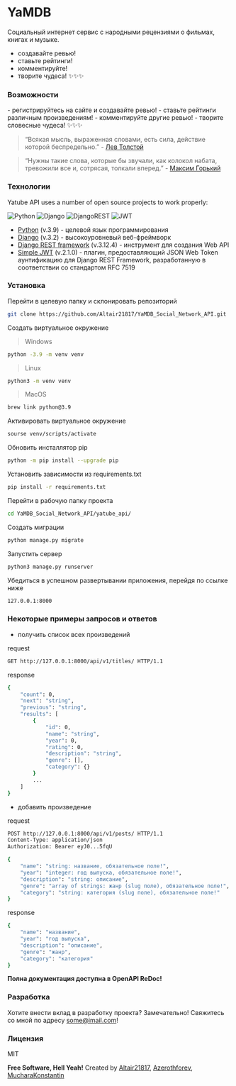 # YaMDB

Социальный интернет сервис с народными рецензиями о фильмах, книгах и музыке.

- создавайте ревью!
- ставьте рейтинги!
- комментируйте!
- творите чудеса! ✨✨✨

### Возможности

\- регистрируйтесь на сайте и создавайте ревью!
\- ставьте рейтинги различным произведениям!
\- комментируйте другие ревью!
\- творите словесные чудеса! ✨✨✨

> “Всякая мысль, выраженная словами, есть сила, действие которой беспредельно.”
\- [Лев Толстой](https://ru.wikipedia.org/wiki/Толстой,_Лев_Николаевич)

> “Нужны такие слова, которые бы звучали, как колокол набата, тревожили все и, сотрясая, толкали вперед.”
\- [Максим Горький](https://ru.wikipedia.org/wiki/Максим_Горький)

### Технологии

Yatube API uses a number of open source projects to work properly:

![Python](https://img.shields.io/badge/python-3670A0?style=for-the-badge&logo=python&logoColor=ffdd54) ![Django](https://img.shields.io/badge/django-%23092E20.svg?style=for-the-badge&logo=django&logoColor=white) ![DjangoREST](https://img.shields.io/badge/DJANGO-REST-ff1709?style=for-the-badge&logo=django&logoColor=white&color=ff1709&labelColor=gray) ![JWT](https://img.shields.io/badge/JWT-black?style=for-the-badge&logo=JSON%20web%20tokens)
- [Python] (v.3.9) - целевой язык программирования
- [Django] (v.3.2) - высокоуровневый веб-фреймворк
- [Django REST framework] (v.3.12.4) - инструмент для создания Web API
- [Simple JWT] (v.2.1.0) - плагин, предоставляющий JSON Web Token аунтификацию для Django REST Framework, разработанную в соответствии со стандартом RFC 7519

### Установка

Перейти в целевую папку и склонировать репозиторий

```sh
git clone https://github.com/Altair21817/YaMDB_Social_Network_API.git
```

Создать виртуальное окружение

> Windows

```sh
python -3.9 -m venv venv
```

> Linux

```sh
python3 -m venv venv
```

> MacOS

```sh
brew link python@3.9
```

Активировать виртуальное окружение

```sh
sourse venv/scripts/activate
```

Обновить инсталлятор pip

```sh
python -m pip install --upgrade pip
```

Установить зависимости из requirements.txt

```sh
pip install -r requirements.txt
```

Перейти в рабочую папку проекта

```sh
cd YaMDB_Social_Network_API/yatube_api/
```

Создать миграции

```sh
python manage.py migrate
```

Запустить сервер

```sh
python3 manage.py runserver
```

Убедиться в успешном развертывании приложения, перейдя по ссылке ниже

```sh
127.0.0.1:8000
```

### Некоторые примеры запросов и ответов

- получить список всех произведений

request

```sh
GET http://127.0.0.1:8000/api/v1/titles/ HTTP/1.1
```

response

```sh
{
    "count": 0,
    "next": "string",
    "previous": "string",
    "results": [
        {
            "id": 0,
            "name": "string",
            "year": 0,
            "rating": 0,
            "description": "string",
            "genre": [],
            "category": {}
        }
        ...
    ]
}
```

- добавить произведение

request

```sh
POST http://127.0.0.1:8000/api/v1/posts/ HTTP/1.1
Content-Type: application/json
Authorization: Bearer eyJ0...5fqU

{
    "name": "string: название, обязательное поле!",
    "year": "integer: год выпуска, обязательное поле!",
    "description": "string: описание",
    "genre": "array of strings: жанр (slug поле), обязательное поле!",
    "category": "string: категория (slug поле), обязательное поле!"
}
```

response

```sh
{
    "name": "название",
    "year": "год выпуска",
    "description": "описание",
    "genre": "жанр",
    "category": "категория"
}
```

**Полна документация доступна в OpenAPI ReDoc!**

### Разработка

Хотите внести вклад в разработку проекта? Замечательно! Свяжитесь со мной по адресу some@imail.com!

### Лицензия

MIT

**Free Software, Hell Yeah!**
Created by [Altair21817], [Azerothforev], [MucharaKonstantin]

[Altair21817]: <https://github.com/Altair21817>
[Azerothforev]: <https://github.com/Azerothforev>
[MucharaKonstantin]: <https://github.com/MucharaKonstantin>
[Python]: <https://www.python.org/>
[Django]: <https://www.djangoproject.com/>
[Django REST framework]: <https://https://www.django-rest-framework.org/>
[Simple JWT]: <https://django-rest-framework-simplejwt.readthedocs.io/en/latest/>
